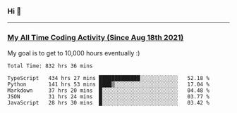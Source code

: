 ### Hi 🙂

---

### <a href="https://wakatime.com/@Eroxl">My All Time Coding Activity (Since Aug 18th 2021)</a>
My goal is to get to 10,000 hours eventually :)
<!--START_SECTION:waka-->

```text
Total Time: 832 hrs 36 mins

TypeScript   434 hrs 27 mins █████████████░░░░░░░░░░░░   52.18 %
Python       141 hrs 53 mins ████▒░░░░░░░░░░░░░░░░░░░░   17.04 %
Markdown     37 hrs 20 mins  █░░░░░░░░░░░░░░░░░░░░░░░░   04.48 %
JSON         31 hrs 24 mins  █░░░░░░░░░░░░░░░░░░░░░░░░   03.77 %
JavaScript   28 hrs 30 mins  █░░░░░░░░░░░░░░░░░░░░░░░░   03.42 %
```

<!--END_SECTION:waka-->
